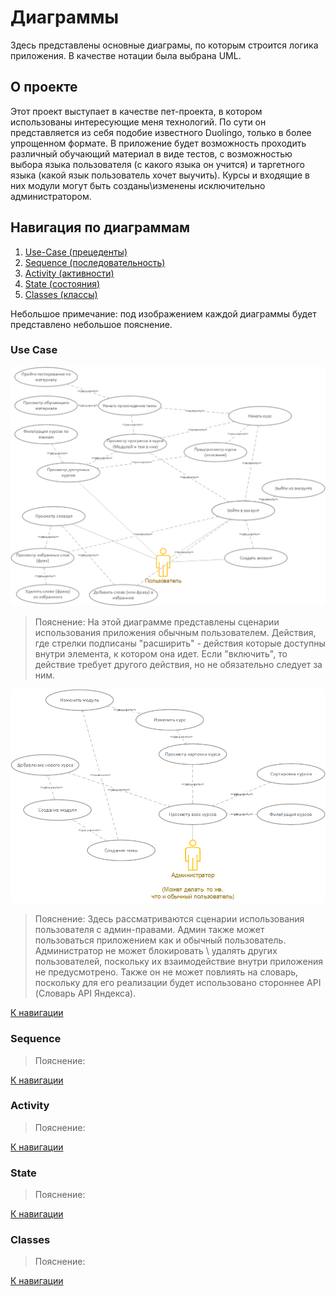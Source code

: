 # Диаграммы

Здесь представлены основные диаграмы, по которым строится логика приложения. В качестве нотации была выбрана UML.

## О проекте

Этот проект выступает в качестве пет-проекта, в котором использованы интересующие меня технологий. По сути он представляется из себя подобие известного Duolingo, только в более упрощенном формате. В приложение будет возможность проходить различный обучающий материал в виде тестов, с возможностью выбора языка пользователя (с какого языка он учится) и таргетного языка (какой язык пользователь хочет выучить). Курсы и входящие в них модули могут быть созданы\изменены исключительно администратором.

## Навигация по диаграммам

1. [Use-Case (прецеденты)](#use-case)
2. [Sequence (последовательность)](#sequence)
3. [Activity (активности)](#activity)
4. [State (состояния)](#state)
5. [Classes (классы)](#classes)

Небольшое примечание: под изображением каждой диаграммы будет представлено небольшое пояснение.

### Use Case

<!-- для пользователя -->

![Диаграмма прецедентов пользователя](../repo_assets/diagrams/use-cases-user.png)

> Пояснение: На этой диаграмме представлены сценарии использования приложения обычным пользователем. Действия, где стрелки подписаны "расширить" - действия которые доступны внутри элемента, к котором она идет. Если "включить", то действие требует другого действия, но не обязательно следует за ним.

<!-- для админа -->

![Диаграмма прецедентов администратора](../repo_assets/diagrams/use-cases-admin.png)

> Пояснение: Здесь рассматриваются сценарии использования пользователя с админ-правами. Админ также может пользоваться приложением как и обычный пользователь. Администратор не может блокировать \ удалять других пользователей, поскольку их взаимодействие внутри приложения не предусмотрено. Также он не может повлиять на словарь, поскольку для его реализации будет использовано стороннее API (Словарь API Яндекса).

[К навигации](#навигация-по-диаграммам)

### Sequence

> Пояснение:

[К навигации](#навигация-по-диаграммам)

### Activity

> Пояснение:

[К навигации](#навигация-по-диаграммам)

### State

> Пояснение:

[К навигации](#навигация-по-диаграммам)

### Classes

> Пояснение:

[К навигации](#навигация-по-диаграммам)
